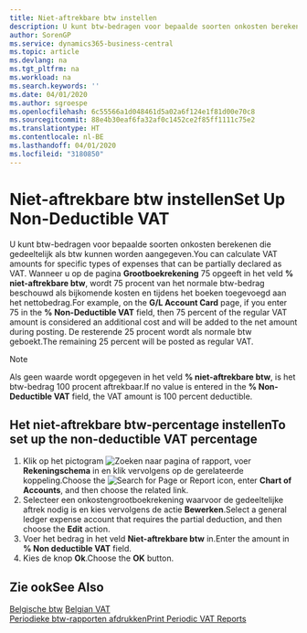 ```yaml
---
title: Niet-aftrekbare btw instellen
description: U kunt btw-bedragen voor bepaalde soorten onkosten berekenen die gedeeltelijk als btw kunnen worden aangegeven.
author: SorenGP
ms.service: dynamics365-business-central
ms.topic: article
ms.devlang: na
ms.tgt_pltfrm: na
ms.workload: na
ms.search.keywords: ''
ms.date: 04/01/2020
ms.author: sgroespe
ms.openlocfilehash: 6c55566a1d048461d5a02a6f124e1f81d00e70c8
ms.sourcegitcommit: 88e4b30eaf6fa32af0c1452ce2f85ff1111c75e2
ms.translationtype: HT
ms.contentlocale: nl-BE
ms.lasthandoff: 04/01/2020
ms.locfileid: "3180850"
---
```

# <a name="set-up-non-deductible-vat"></a><span data-ttu-id="8a0a9-103">Niet-aftrekbare btw instellen</span><span class="sxs-lookup"><span data-stu-id="8a0a9-103">Set Up Non-Deductible VAT</span></span>
<span data-ttu-id="8a0a9-104">U kunt btw-bedragen voor bepaalde soorten onkosten berekenen die gedeeltelijk als btw kunnen worden aangegeven.</span><span class="sxs-lookup"><span data-stu-id="8a0a9-104">You can calculate VAT amounts for specific types of expenses that can be partially declared as VAT.</span></span> <span data-ttu-id="8a0a9-105">Wanneer u op de pagina **Grootboekrekening** 75 opgeeft in het veld **% niet-aftrekbare btw**, wordt 75 procent van het normale btw-bedrag beschouwd als bijkomende kosten en tijdens het boeken toegevoegd aan het nettobedrag.</span><span class="sxs-lookup"><span data-stu-id="8a0a9-105">For example, on the **G/L Account Card** page, if you enter 75 in the **% Non-Deductible VAT** field, then 75 percent of the regular VAT amount is considered an additional cost and will be added to the net amount during posting.</span></span> <span data-ttu-id="8a0a9-106">De resterende 25 procent wordt als normale btw geboekt.</span><span class="sxs-lookup"><span data-stu-id="8a0a9-106">The remaining 25 percent will be posted as regular VAT.</span></span>  

> [!NOTE]  
>  <span data-ttu-id="8a0a9-107">Als geen waarde wordt opgegeven in het veld **% niet-aftrekbare btw**, is het btw-bedrag 100 procent aftrekbaar.</span><span class="sxs-lookup"><span data-stu-id="8a0a9-107">If no value is entered in the **% Non-Deductible VAT** field, the VAT amount is 100 percent deductible.</span></span>  

## <a name="to-set-up-the-non-deductible-vat-percentage"></a><span data-ttu-id="8a0a9-108">Het niet-aftrekbare btw-percentage instellen</span><span class="sxs-lookup"><span data-stu-id="8a0a9-108">To set up the non-deductible VAT percentage</span></span>  

1.  <span data-ttu-id="8a0a9-109">Klik op het pictogram ![Zoeken naar pagina of rapport](../../media/ui-search/search_small.png "Het pictogram Zoeken naar pagina of rapport"), voer **Rekeningschema** in en klik vervolgens op de gerelateerde koppeling.</span><span class="sxs-lookup"><span data-stu-id="8a0a9-109">Choose the ![Search for Page or Report](../../media/ui-search/search_small.png "Search for Page or Report icon") icon, enter **Chart of Accounts**, and then choose the related link.</span></span>  
2.  <span data-ttu-id="8a0a9-110">Selecteer een onkostengrootboekrekening waarvoor de gedeeltelijke aftrek nodig is en kies vervolgens de actie **Bewerken**.</span><span class="sxs-lookup"><span data-stu-id="8a0a9-110">Select a general ledger expense account that requires the partial deduction, and then choose the **Edit** action.</span></span>  
3.  <span data-ttu-id="8a0a9-111">Voer het bedrag in het veld **Niet-aftrekbare btw** in.</span><span class="sxs-lookup"><span data-stu-id="8a0a9-111">Enter the amount in **% Non deductible VAT** field.</span></span>  
4.  <span data-ttu-id="8a0a9-112">Kies de knop **Ok**.</span><span class="sxs-lookup"><span data-stu-id="8a0a9-112">Choose the **OK** button.</span></span>  

## <a name="see-also"></a><span data-ttu-id="8a0a9-113">Zie ook</span><span class="sxs-lookup"><span data-stu-id="8a0a9-113">See Also</span></span>  
 <span data-ttu-id="8a0a9-114">[Belgische btw](belgian-vat.md) </span><span class="sxs-lookup"><span data-stu-id="8a0a9-114">[Belgian VAT](belgian-vat.md) </span></span>  
 [<span data-ttu-id="8a0a9-115">Periodieke btw-rapporten afdrukken</span><span class="sxs-lookup"><span data-stu-id="8a0a9-115">Print Periodic VAT Reports</span></span>](how-to-print-periodic-vat-reports.md)
